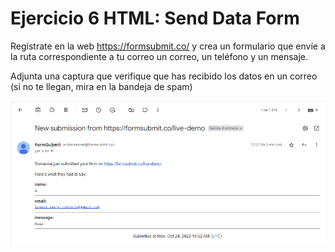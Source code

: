 # Ejercicio 6 HTML: Send Data Form

Regístrate en la web https://formsubmit.co/ y crea un formulario que envíe a la ruta correspondiente a tu correo un correo, un teléfono y un mensaje.

Adjunta una captura que verifique que has recibido los datos en un correo (si no te llegan, mira en la bandeja de spam)


![Enunciado](Recorte.png)